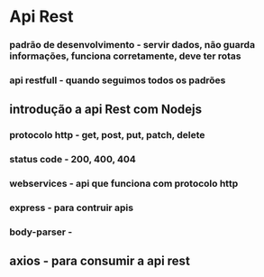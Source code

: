 #  Api Rest

### padrão de desenvolvimento - servir dados, não guarda informações, funciona corretamente, deve ter rotas
### api restfull - quando seguimos todos os padrões
## introdução a api Rest com Nodejs
### protocolo http - get, post, put, patch, delete
### status code - 200, 400, 404
### webservices - api que funciona com protocolo http

###  express - para contruir apis
### body-parser -

## axios - para consumir a api  rest
